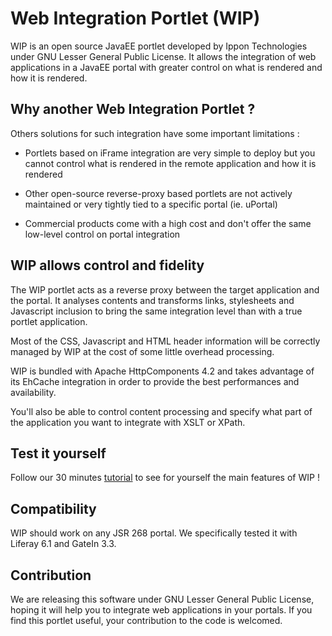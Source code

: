 Web Integration Portlet (WIP)
=======================

WIP is an open source JavaEE portlet developed by Ippon Technologies under GNU Lesser General Public License.
It allows the integration of web applications in a JavaEE portal with greater control on what is rendered and how it is rendered.

Why another Web Integration Portlet ?
-------------------------------------

Others solutions for such integration have some important limitations :

 * Portlets based on iFrame integration are very simple to deploy but you cannot control what is rendered in the remote application and how it is rendered

 * Other open-source reverse-proxy based portlets are not actively maintained or very tightly tied to a specific portal (ie. uPortal)

 * Commercial products come with a high cost and don't offer the same low-level control on portal integration

WIP allows control and fidelity
-------------------------------
 
The WIP portlet acts as a reverse proxy between the target application and the portal. It analyses contents and transforms links, stylesheets and Javascript inclusion to bring the same integration level than with a true portlet application.

Most of the CSS, Javascript and HTML header information will be correctly managed by WIP at the cost of some little overhead processing.

WIP is bundled with Apache HttpComponents 4.2 and takes advantage of its EhCache integration in order to provide the best performances and availability.

You'll also be able to control content processing and specify what part of the application you want to integrate with XSLT or XPath.


Test it yourself
--------
Follow our 30 minutes [tutorial](https://github.com/ippontech/wip/wiki/Tutorial) to see for yourself the main features of WIP !

Compatibility
-------------
WIP should work on any JSR 268 portal. We specifically tested it with Liferay 6.1 and GateIn 3.3.

Contribution
------------
We are releasing this software under GNU Lesser General Public License, hoping it will help you to integrate web applications in your portals.
If you find this portlet useful, your contribution to the code is welcomed.
